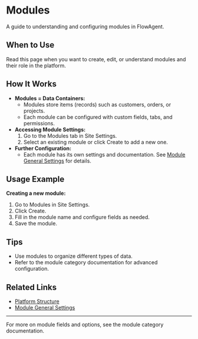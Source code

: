 # Modules

A guide to understanding and configuring modules in FlowAgent.

## When to Use
Read this page when you want to create, edit, or understand modules and their role in the platform.

## How It Works
- **Modules = Data Containers:**
  - Modules store items (records) such as customers, orders, or projects.
  - Each module can be configured with custom fields, tabs, and permissions.
- **Accessing Module Settings:**
  1. Go to the Modules tab in Site Settings.
  2. Select an existing module or click Create to add a new one.
- **Further Configuration:**
  - Each module has its own settings and documentation. See [Module General Settings](../modules/general.md) for details.

## Usage Example
**Creating a new module:**
1. Go to Modules in Site Settings.
2. Click Create.
3. Fill in the module name and configure fields as needed.
4. Save the module.

## Tips
- Use modules to organize different types of data.
- Refer to the module category documentation for advanced configuration.

## Related Links
- [Platform Structure](../getting-started/structure.md)
- [Module General Settings](../modules/general.md)

---

For more on module fields and options, see the module category documentation.